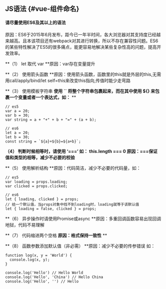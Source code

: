 ## JS语法 {#vue-组件命名}

#### 请**尽量**使用ES6及其以上的语法

原因：ES6于2015年6月发布，距今已一年半时间，各大浏览器对其支持度已经越来越高。且本该项目还有webpack对其进行转换，所以不存在兼容性问题。ES6的某些特性解决了ES5的很多痛点，能更容易地解决某些复杂性高的问题，提高开发效率。

**（1） let 取代 var **原因：var存在变量提升

**（2） 使用箭头函数 **原因：使用箭头函数，函数里的this就是外层的this,无需用call/apply/bind/let self=this来改变this指向,传值时能少走弯路

**（3） 使用模板字符串  **使用 \`\` 将整个字符串包裹起来，而在其中使用 ${} 来包裹一个变量或者一个表达式，如：** **

    // es5
    var a = 20;
    var b = 30;
    var string = a + "+" + b + "=" + (a + b);

    // es6
    let a = 20;
    let b = 30;
    const string = `${a}+${b}=${a+b}`;

**（4） 判断时候相等时，请使用 ‘===’ 如： this.length === 0  原因：===保证值和类型的相等，减少不必要的校验**

**（5） 使用解析结构 **原因：代码简洁，减少不必要的代码量，如：

```
// es5
var loading = props.loading;
var clicked = props.clicked;

// es6
let { loading, clicked } = props;
// 给一个默认值，当props对象中找不到loading时，loading就等于该默认值
let { loading = false, clicked } = props;
```

**（6） 异步操作时请使用Promise或async **原因：多重回调函数容易出现回调地狱，代码不易理解

**（7） 代码缩进两个空格 **原因：格式保持一致性** **

**（8） 函数参数添加默认值（非必需） **原因：减少不必要的传参错误 如：

```
function log(x, y = 'World') {
  console.log(x, y);
}

console.log('Hello') // Hello World
console.log('Hello', 'China') // Hello China
console.log('Hello', '') // Hello
```



